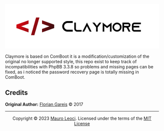 ![Claymore](https://github.com/xcibe95x/Claymore/blob/main/theme/images/site_logo.png)

Claymore is based on ComBoot it is a modification/customization of the original no longer supported style, this repo exist to keep track of incompatibilities with PhpBB 3.3.8 so problems and missing pages can be fixed, as i noticed the password recovery page is totally missing in ComBoot.

## Credits

**Original Author:** [Florian Gareis](http://www.florian-gareis.de) &copy; 2017

---

<p align="center">Copyright &copy; 2023 <a href="http://xcibe95x.com" target="_blank">Mauro Leoci</a>. Licensed under the terms of the <a href="LICENSE.md" target="_blank">MIT License</a></p>
